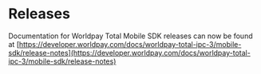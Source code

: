 # Releases

Documentation for Worldpay Total Mobile SDK releases can now be found at [https://developer.worldpay.com/docs/worldpay-total-ipc-3/mobile-sdk/release-notes](https://developer.worldpay.com/docs/worldpay-total-ipc-3/mobile-sdk/release-notes)